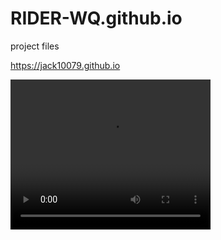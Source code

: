 # RIDER-WQ.github.io
project files

https://jack10079.github.io

<a href="/assets/files/Final Project PPT.pdf" class="image fit"><i class="fas fa-file-pdf"></i></a>

<video width="320" height="240" autoplay>
  <source src="model.mp4" type="video/mp4">
  <source src="model.ogg" type="video/ogg">
Your browser does not support the video tag.
</video>
